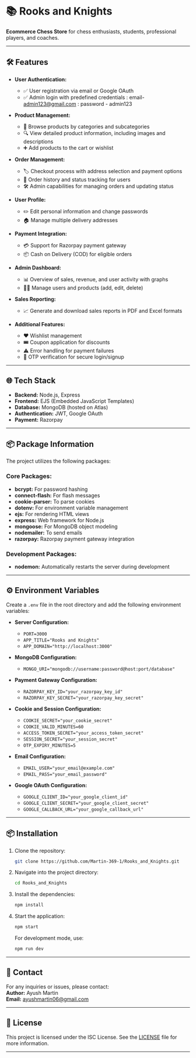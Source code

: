 # 📚 Rooks and Knights

**Ecommerce Chess Store** for chess enthusiasts, students, professional players, and coaches.

---

## 🛠 Features

- **User Authentication:**  
  - ✅ User registration via email or Google OAuth  
  - ✅ Admin login with predefined credentials  : email- admin123@gmail.com : password - admin123

- **Product Management:**  
  - 🛒 Browse products by categories and subcategories  
  - 🔍 View detailed product information, including images and descriptions  
  - ➕ Add products to the cart or wishlist  

- **Order Management:**  
  - 🏷️ Checkout process with address selection and payment options  
  - 📜 Order history and status tracking for users  
  - 🛠️ Admin capabilities for managing orders and updating status  

- **User Profile:**  
  - ✏️ Edit personal information and change passwords  
  - 🏠 Manage multiple delivery addresses  

- **Payment Integration:**  
  - 💳 Support for Razorpay payment gateway  
  - 📦 Cash on Delivery (COD) for eligible orders  

- **Admin Dashboard:**  
  - 📊 Overview of sales, revenue, and user activity with graphs  
  - 🧑‍💼 Manage users and products (add, edit, delete)  

- **Sales Reporting:**  
  - 📈 Generate and download sales reports in PDF and Excel formats  

- **Additional Features:**  
  - ❤️ Wishlist management  
  - 🎟️ Coupon application for discounts  
  - ⚠️ Error handling for payment failures  
  - 📲 OTP verification for secure login/signup  

---

## 🌐 Tech Stack

- **Backend:** Node.js, Express  
- **Frontend:** EJS (Embedded JavaScript Templates)  
- **Database:** MongoDB (hosted on Atlas)  
- **Authentication:** JWT, Google OAuth  
- **Payment:** Razorpay  

---

## 📦 Package Information

The project utilizes the following packages:

### Core Packages:
- **bcrypt:** For password hashing
- **connect-flash:** For flash messages
- **cookie-parser:** To parse cookies
- **dotenv:** For environment variable management
- **ejs:** For rendering HTML views
- **express:** Web framework for Node.js
- **mongoose:** For MongoDB object modeling
- **nodemailer:** To send emails
- **razorpay:** Razorpay payment gateway integration

### Development Packages:
- **nodemon:** Automatically restarts the server during development

---

## ⚙️ Environment Variables

Create a `.env` file in the root directory and add the following environment variables:

- **Server Configuration:**
  - `PORT=3000`
  - `APP_TITLE="Rooks and Knights"`
  - `APP_DOMAIN="http://localhost:3000"`

- **MongoDB Configuration:**
  - `MONGO_URI="mongodb://username:password@host:port/database"`

- **Payment Gateway Configuration:**
  - `RAZORPAY_KEY_ID="your_razorpay_key_id"`
  - `RAZORPAY_KEY_SECRET="your_razorpay_key_secret"`

- **Cookie and Session Configuration:**
  - `COOKIE_SECRET="your_cookie_secret"`
  - `COOKIE_VALID_MINUTES=60`
  - `ACCESS_TOKEN_SECRET="your_access_token_secret"`
  - `SESSION_SECRET="your_session_secret"`
  - `OTP_EXPIRY_MINUTES=5`

- **Email Configuration:**
  - `EMAIL_USER="your_email@example.com"`
  - `EMAIL_PASS="your_email_password"`

- **Google OAuth Configuration:**
  - `GOOGLE_CLIENT_ID="your_google_client_id"`
  - `GOOGLE_CLIENT_SECRET="your_google_client_secret"`
  - `GOOGLE_CALLBACK_URL="your_google_callback_url"`

---

## 📦 Installation

1. Clone the repository:
   ```bash
   git clone https://github.com/Martin-369-1/Rooks_and_Knights.git
   ```

2. Navigate into the project directory:
   ```bash
   cd Rooks_and_Knights
   ```

3. Install the dependencies:
   ```bash
   npm install
   ```

4. Start the application:
   ```bash
   npm start
   ```

   For development mode, use:
   ```bash
   npm run dev
   ```

---

## 📧 Contact

For any inquiries or issues, please contact:  
**Author:** Ayush Martin  
**Email:** ayushmartin06@gmail.com 

---

## 🚀 License

This project is licensed under the ISC License. See the [LICENSE](LICENSE) file for more information.

---
